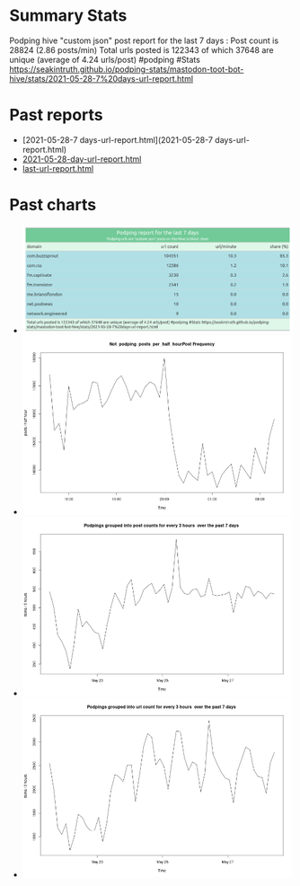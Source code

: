 # Summary Stats 
Podping hive "custom json" post report for the last 7 days :
	Post count is 28824 (2.86 posts/min)
	Total urls posted is 122343 of which 37648 are unique
		(average of 4.24 urls/post)
	#podping #Stats 
https://seakintruth.github.io/podping-stats/mastodon-toot-bot-hive/stats/2021-05-28-7%20days-url-report.html
# Past reports 
- [2021-05-28-7 days-url-report.html](2021-05-28-7 days-url-report.html)
- [2021-05-28-day-url-report.html](2021-05-28-day-url-report.html)
- [last-url-report.html](last-url-report.html)

# Past charts
- ![lastest-url-report.png](lastest-url-report.png)
- ![Not_podping_posts_per_half_hour.png](Not_podping_posts_per_half_hour.png)
- ![podping-post-frequency.png](podping-post-frequency.png)
- ![podping-url-frequency.png](podping-url-frequency.png)
